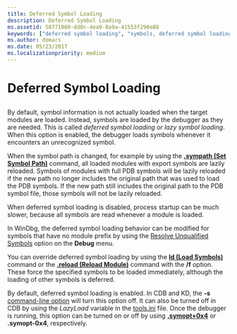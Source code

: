```yaml
---
title: Deferred Symbol Loading
description: Deferred Symbol Loading
ms.assetid: 58771089-dd0c-4ea9-8a9a-41553f290e88
keywords: ["deferred symbol loading", "symbols, deferred symbol loading", "lazy symbol loading", "symbols, lazy symbol loading"]
ms.author: domars
ms.date: 05/23/2017
ms.localizationpriority: medium
---
```


# Deferred Symbol Loading


## <span id="ddk_deferred_symbol_loading_dbg"></span><span id="DDK_DEFERRED_SYMBOL_LOADING_DBG"></span>


By default, symbol information is not actually loaded when the target modules are loaded. Instead, symbols are loaded by the debugger as they are needed. This is called *deferred symbol loading* or *lazy symbol loading*. When this option is enabled, the debugger loads symbols whenever it encounters an unrecognized symbol.

When the symbol path is changed, for example by using the [**.sympath (Set Symbol Path)**](-sympath--set-symbol-path-.md) command, all loaded modules with export symbols are lazily reloaded. Symbols of modules with full PDB symbols will be lazily reloaded if the new path no longer includes the original path that was used to load the PDB symbols. If the new path still includes the original path to the PDB symbol file, those symbols will not be lazily reloaded.

When deferred symbol loading is disabled, process startup can be much slower, because all symbols are read whenever a module is loaded.

In WinDbg, the deferred symbol loading behavior can be modified for symbols that have no module prefix by using the [Resolve Unqualified Symbols](debug---resolve-unqualified-symbols.md) option on the **Debug** menu.

You can override deferred symbol loading by using the [**ld (Load Symbols)**](ld--load-symbols-.md) command or the [**.reload (Reload Module)**](-reload--reload-module-.md) command with the **/f** option. These force the specified symbols to be loaded immediately, although the loading of other symbols is deferred.

By default, deferred symbol loading is enabled. In CDB and KD, the **-s** [command-line option](command-line-options.md) will turn this option off. It can also be turned off in CDB by using the *LazyLoad* variable in the [tools.ini](configuring-tools-ini.md) file. Once the debugger is running, this option can be turned on or off by using [**.symopt+0x4**](-symopt--set-symbol-options-.md) or **.symopt-0x4**, respectively.

 

 





